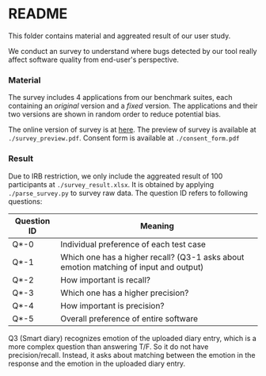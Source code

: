 # README

This folder contains material and aggreated result of our user study.

We conduct an survey to understand where bugs detected by our tool really affect software quality from end-user's perspective.  

### Material

The survey includes 4 applications from our benchmark suites, each containing an *original* version and a *fixed* version.  The applications and their two versions are shown in random order to reduce potential bias.

The online version of survey is at [here](https://uchicago.co1.qualtrics.com/jfe/form/SV_3NS7gNYHkmzRXIG). The preview of survey is available at `./survey_preview.pdf`. Consent form is available at `./consent_form.pdf`

### Result

Due to IRB restriction, we only include the aggreated result of 100 participants at `./survey_result.xlsx`. It is obtained by applying `./parse_survey.py` to survey raw data. The question ID refers to following questions:


| Question ID | Meaning                                                      |
| ----------- | ------------------------------------------------------------ |
| Q*-0        | Individual preference of each test case                      |
| Q*-1        | Which one has a higher recall? (Q3-1 asks about emotion matching of input  and output) |
| Q*-2        | How important is recall?                                     |
| Q*-3        | Which one has a higher precision?                            |
| Q*-4        | How important is precision?                                  |
| Q*-5        | Overall preference of entire software                        |

Q3 (Smart diary) recognizes emotion of the uploaded diary entry, which is a more complex question than answering T/F. So it do not have precision/recall. Instead, it asks about matching between the emotion in the response and the emotion in the uploaded diary entry.

